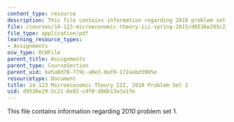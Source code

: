 ```yaml
---
content_type: resource
description: This file contains information regarding 2010 problem set 1.
file: /courses/14-123-microeconomic-theory-iii-spring-2015/d9536e295c216e92cdf0d86b13a3a1fe_MIT14_123S15_PSet_1_10.pdf
file_type: application/pdf
learning_resource_types:
- Assignments
ocw_type: OCWFile
parent_title: Assignments
parent_type: CourseSection
parent_uid: ba5a8d78-779c-a0e3-0af0-172aabd3905e
resourcetype: Document
title: 14.123 Microeconomic Theory III, 2010 Problem Set 1
uid: d9536e29-5c21-6e92-cdf0-d86b13a3a1fe
---
```

This file contains information regarding 2010 problem set 1.

